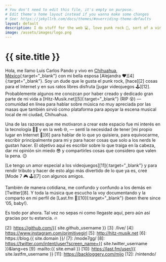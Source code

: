 ```yaml
---
# You don't need to edit this file, it's empty on purpose.
# Edit theme's home layout instead if you wanna make some changes
# See: https://jekyllrb.com/docs/themes/#overriding-theme-defaults
layout: default
description: I do stuff for the web 💻, love punk rock 🤘, sort of a vinyl junkie 🎧 and a Nintendo freak 🕹 since 1990. Probably better than you at Mario Kart 🏁.
image: /assets/images/logo.png
---
```


<h1 class="text-center">{{ site.title }}</h1>

<span class="first-letter">H</span>ola, me llamo Luis Carlos Pando y vivo en [Chihuahua, México][1]{:target="_blank"} con mi bella esposa [Alejandra ❤️][4]{:target="_blank"}. Soy un dude que le gusta el punk rock, [hace][2] cosas para el Internet y en sus ratos libres disfruta [jugar videojuegos 🕹️][12]. Probablemente algunos me conozcan por haber creado y dedicado gran parte de mi vida a [Hitz-Musik.net][5]{:target="_blank"} (RIP 😵) ― comunidad en línea para hablar sobre música no muy apreciada por las masas que también sirvió como plataforma para apoyar la escena musical local de mi ciudad, Chihuahua.

Una de las razones que me motivaron a crear este espacio fue mi interés en la tecnología 👨‍💻 y en la web 🌐, ― sentí la necesidad de tener [mi propio lugar en Internet 🔖][6] para hablar de lo que yo quisiera, para equivocarme, escribir principalmente para mi y para hacer cosas que solo a los nerds le gustan hacer. El objetivo aquí es escribir sobre lo que traiga en la cabeza, dar mi opinión sin miedo 😎 y compartirles cosas que considero que valen la pena. 😉

[Le tengo un amor especial a los videojuegos][11]{:target="_blank"} y para rendir tributo y hacer de esto algo más divertido de lo que ya es, creé [Mode 7 🎮 🕹️][7] con algunos amigos.

También de manera cotidiana, me confundo y confundo a los demás en [Twitter][8]. Y toda la música que escucho la voy documentando y la comparto en mi perfil de [Last.fm 🎵][10]{:target="_blank"} (been there since &rsquo;05, baby!).

Es todo por ahora. Tal vez no sepas ni como llegaste aquí, pero aún así gracias por tu estancia. 🔥

[1]: https://es.wikipedia.org/wiki/Chihuahua_(Chihuahua)
[2]: https://github.com/{{ site.github_username }}
[3]: /live/
[4]: https://www.instagram.com/primitivegirl
[5]: http://hitz-musik.net
[6]: https://blog.{{ site.domain }}/
[7]: /mode7gg/
[8]: https://twitter.com/intent/user?screen_name={{ site.twitter_username }}&lang=es
[9]: mailto:{{ site.email }}
[10]: https://last.fm/user/{{ site.lastfm_username }}
[11]: https://backloggery.com/mijo
[12]: /nintendo/